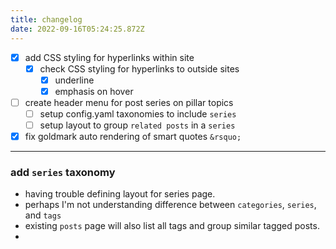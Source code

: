 ```yaml
---
title: changelog
date: 2022-09-16T05:24:25.872Z
---
```



- [x] add CSS styling for hyperlinks within site
	- [x] check CSS styling for hyperlinks to outside sites 
		- [x] underline
		- [x] emphasis on hover
- [ ] create header menu for post series on pillar topics
	- [ ] setup config.yaml taxonomies to include `series`
	- [ ] setup layout to group `related posts` in a `series`
- [x] fix goldmark auto rendering of smart quotes `&rsquo;`

---

### add `series` taxonomy

- having trouble defining layout for series page.
- perhaps I'm not understanding difference between `categories`, `series`, and `tags`
- existing `posts` page will also list all tags and group similar tagged posts.
- 